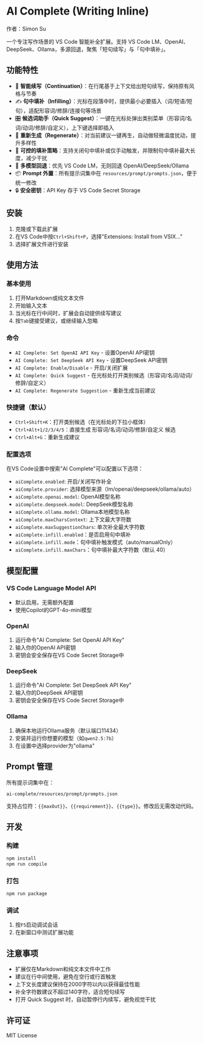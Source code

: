 # AI Complete (Writing Inline)

作者：Simon Su

一个专注写作场景的 VS Code 智能补全扩展。支持 VS Code LM、OpenAI、DeepSeek、Ollama，多源回退，聚焦「短句续写」与「句中填补」。

## 功能特性

- 🚀 **智能续写（Continuation）**：在行尾基于上下文给出短句续写，保持原有风格与节奏
- ✍️ **句中填补（Infilling）**：光标在段落中时，提供最小必要插入（词/短语/短句），适配形容词/修辞/连接句等场景
- 🎛️ **候选词助手（Quick Suggest）**：一键在光标处弹出类别菜单（形容词/名词/动词/修辞/自定义），上下键选择即插入
- 🔁 **重新生成（Regenerate）**：对当前建议一键再生，自动做轻微温度扰动，提升多样性
- 🧩 **可控的填补策略**：支持关闭句中填补或仅手动触发，并限制句中填补最大长度，减少干扰
- 🔄 **多模型回退**：优先 VS Code LM，无则回退 OpenAI/DeepSeek/Ollama
- 📦 **Prompt 外置**：所有提示词集中在 `resources/prompt/prompts.json`，便于统一修改
- 🔒 **安全密钥**：API Key 存于 VS Code Secret Storage

## 安装

1. 克隆或下载此扩展
2. 在VS Code中按`Ctrl+Shift+P`，选择"Extensions: Install from VSIX..."
3. 选择扩展文件进行安装

## 使用方法

### 基本使用

1. 打开Markdown或纯文本文件
2. 开始输入文本
3. 当光标在行中间时，扩展会自动提供续写建议
4. 按`Tab`键接受建议，或继续输入忽略

### 命令

- `AI Complete: Set OpenAI API Key` - 设置OpenAI API密钥
- `AI Complete: Set DeepSeek API Key` - 设置DeepSeek API密钥
- `AI Complete: Enable/Disable` - 开启/关闭扩展
- `AI Complete: Quick Suggest` - 在光标处打开类别候选（形容词/名词/动词/修辞/自定义）
- `AI Complete: Regenerate Suggestion` - 重新生成当前建议

### 快捷键（默认）

- `Ctrl+Shift+K`：打开类别候选（在光标处的下拉小框体）
- `Ctrl+Alt+1/2/3/4/5`：直接生成 形容词/名词/动词/修辞/自定义 候选
- `Ctrl+Alt+G`：重新生成建议

### 配置选项

在VS Code设置中搜索"AI Complete"可以配置以下选项：

- `aiComplete.enabled`: 开启/关闭写作补全
- `aiComplete.provider`: 选择模型来源（lm/openai/deepseek/ollama/auto）
- `aiComplete.openai.model`: OpenAI模型名称
- `aiComplete.deepseek.model`: DeepSeek模型名称
- `aiComplete.ollama.model`: Ollama本地模型名称
- `aiComplete.maxCharsContext`: 上下文最大字符数
- `aiComplete.maxSuggestionChars`: 单次补全最大字符数
- `aiComplete.infill.enabled`：是否启用句中填补
- `aiComplete.infill.mode`：句中填补触发模式（auto/manualOnly）
- `aiComplete.infill.maxChars`：句中填补最大字符数（默认 40）

## 模型配置

### VS Code Language Model API
- 默认启用，无需额外配置
- 使用Copilot的GPT-4o-mini模型

### OpenAI
1. 运行命令"AI Complete: Set OpenAI API Key"
2. 输入你的OpenAI API密钥
3. 密钥会安全保存在VS Code Secret Storage中

### DeepSeek
1. 运行命令"AI Complete: Set DeepSeek API Key"
2. 输入你的DeepSeek API密钥
3. 密钥会安全保存在VS Code Secret Storage中

### Ollama
1. 确保本地运行Ollama服务（默认端口11434）
2. 安装并运行你想要的模型（如`qwen2.5:7b`）
3. 在设置中选择provider为"ollama"

## Prompt 管理

所有提示词集中在：

```
ai-complete/resources/prompt/prompts.json
```

支持占位符：`{{maxOut}}`、`{{requirement}}`、`{{type}}`。修改后无需改动代码。

## 开发

### 构建

```bash
npm install
npm run compile
```

### 打包

```bash
npm run package
```

### 调试

1. 按`F5`启动调试会话
2. 在新窗口中测试扩展功能

## 注意事项

- 扩展仅在Markdown和纯文本文件中工作
- 建议在行中间使用，避免在空行或行首触发
- 上下文长度建议保持在2000字符以内以获得最佳性能
- 补全字符数建议不超过140字符，适合短句续写
- 打开 Quick Suggest 时，自动暂停行内续写，避免视觉干扰

## 许可证

MIT License
